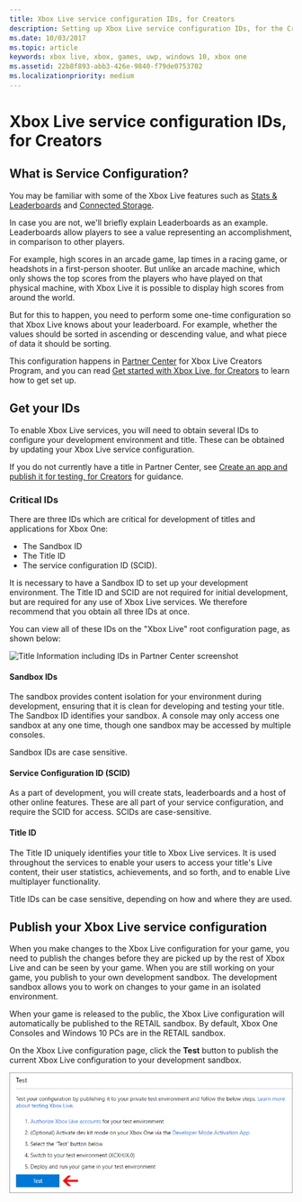 ```yaml
---
title: Xbox Live service configuration IDs, for Creators
description: Setting up Xbox Live service configuration IDs, for the Creators Program.
ms.date: 10/03/2017
ms.topic: article
keywords: xbox live, xbox, games, uwp, windows 10, xbox one
ms.assetid: 22b8f893-abb3-426e-9840-f79de0753702
ms.localizationpriority: medium
---
```


# Xbox Live service configuration IDs, for Creators


## What is Service Configuration?

You may be familiar with some of the Xbox Live features such as [Stats & Leaderboards](../../features/player-data/stats-leaderboards/live-stats-leaderboards-nav.md) and [Connected Storage](../../features/cloud-storage/connected-storage/live-connected-storage-nav.md).

In case you are not, we'll briefly explain Leaderboards as an example.
Leaderboards allow players to see a value representing an accomplishment, in comparison to other players.

For example, high scores in an arcade game, lap times in a racing game, or headshots in a first-person shooter.
But unlike an arcade machine, which only shows the top scores from the players who have played on that physical machine, with Xbox Live it is possible to display high scores from around the world.

But for this to happen, you need to perform some one-time configuration so that Xbox Live knows about your leaderboard.
For example, whether the values should be sorted in ascending or descending value, and what piece of data it should be sorting.

This configuration happens in [Partner Center](https://partner.microsoft.com/dashboard) for Xbox Live Creators Program, and you can read [Get started with Xbox Live, for Creators](../../get-started/setup-partner-center/legacy/get-started-with-xbox-live-creators.md) to learn how to get set up.


## Get your IDs

To enable Xbox Live services, you will need to obtain several IDs to configure your development environment and title.
These can be obtained by updating your Xbox Live service configuration.

If you do not currently have a title in Partner Center, see [Create an app and publish it for testing, for Creators](../../get-started/setup-partner-center/legacy/create-and-test-a-new-creators-title.md) for guidance.


### Critical IDs

There are three IDs which are critical for development of titles and applications for Xbox One:
* The Sandbox ID
* The Title ID
* The service configuration ID (SCID).

It is necessary to have a Sandbox ID to set up your development environment.
The Title ID and SCID are not required for initial development, but are required for any use of Xbox Live services.
We therefore recommend that you obtain all three IDs at once.

You can view all of these IDs on the "Xbox Live" root configuration page, as shown below:

![Title Information including IDs in Partner Center screenshot](../../images/getting_started/devcenter_sandbox_id.png)


#### Sandbox IDs

The sandbox provides content isolation for your environment during development, ensuring that it is clean for developing and testing your title.
The Sandbox ID identifies your sandbox.
A console may only access one sandbox at any one time, though one sandbox may be accessed by multiple consoles.

Sandbox IDs are case sensitive.


#### Service Configuration ID (SCID)

As a part of development, you will create stats, leaderboards and a host of other online features.
These are all part of your service configuration, and require the SCID for access.
SCIDs are case-sensitive.


#### Title ID

The Title ID uniquely identifies your title to Xbox Live services.
It is used throughout the services to enable your users to access your title's Live content, their user statistics, achievements, and so forth, and to enable Live multiplayer functionality.

Title IDs can be case sensitive, depending on how and where they are used.


## Publish your Xbox Live service configuration

When you make changes to the Xbox Live configuration for your game, you need to publish the changes before they are picked up by the rest of Xbox Live and can be seen by your game.
When you are still working on your game, you publish to your own development sandbox.
The development sandbox allows you to work on changes to your game in an isolated environment.

When your game is released to the public, the Xbox Live configuration will automatically be published to the RETAIL sandbox.
By default, Xbox One Consoles and Windows 10 PCs are in the RETAIL sandbox.

On the Xbox Live configuration page, click the **Test** button to publish the current Xbox Live configuration to your development sandbox.

![Partner center screenshot with test publish button](live-service-config-ids-creators-images/creators_udc_xboxlive_config_test.png)
